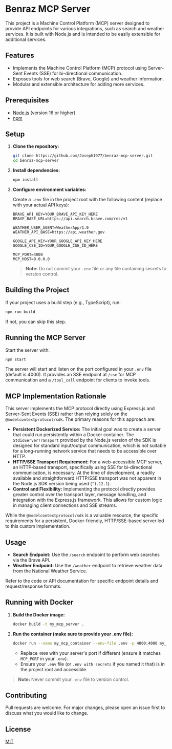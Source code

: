 # Benraz MCP Server

This project is a Machine Control Platform (MCP) server designed to provide API endpoints for various integrations, such as search and weather services. It is built with Node.js and is intended to be easily extensible for additional services.

## Features

- Implements the Machine Control Platform (MCP) protocol using Server-Sent Events (SSE) for bi-directional communication.
- Exposes tools for web search (Brave, Google) and weather information.
- Modular and extensible architecture for adding more services.

## Prerequisites

- [Node.js](https://nodejs.org/) (version 16 or higher)
- [npm](https://www.npmjs.com/)

## Setup

1. **Clone the repository:**

   ```sh
   git clone https://github.com/Joseph1977/benraz-mcp-server.git
   cd benraz-mcp-server
   ```
2. **Install dependencies:**

   ```sh
   npm install
   ```
3. **Configure environment variables:**

   Create a `.env` file in the project root with the following content (replace with your actual API keys):

   ```
   BRAVE_API_KEY=YOUR_BRAVE_API_KEY_HERE
   BRAVE_BASE_URL=https://api.search.brave.com/res/v1

   WEATHER_USER_AGENT=WeatherApp/1.0
   WEATHER_API_BASE=https://api.weather.gov

   GOOGLE_API_KEY=YOUR_GOOGLE_API_KEY_HERE
   GOOGLE_CSE_ID=YOUR_GOOGLE_CSE_ID_HERE

   MCP_PORT=4000
   MCP_HOST=0.0.0.0
   ```

   > **Note:** Do not commit your `.env` file or any file containing secrets to version control.
   >

## Building the Project

If your project uses a build step (e.g., TypeScript), run:

```sh
npm run build
```

If not, you can skip this step.

## Running the MCP Server

Start the server with:

```sh
npm start
```

The server will start and listen on the port configured in your `.env` file (default is 4000).
It provides an SSE endpoint at `/sse` for MCP communication and a `/tool_call` endpoint for clients to invoke tools.

## MCP Implementation Rationale

This server implements the MCP protocol directly using Express.js and Server-Sent Events (SSE) rather than relying solely on the `@modelcontextprotocol/sdk`. The primary reasons for this approach are:

- **Persistent Dockerized Service:** The initial goal was to create a server that could run persistently within a Docker container. The `StdioServerTransport` provided by the Node.js version of the SDK is designed for standard input/output communication, which is not suitable for a long-running network service that needs to be accessible over HTTP.
- **HTTP/SSE Transport Requirement:** For a web-accessible MCP server, an HTTP-based transport, specifically using SSE for bi-directional communication, is necessary. At the time of development, a readily available and straightforward HTTP/SSE transport was not apparent in the Node.js SDK version being used (`^1.12.1`).
- **Control and Flexibility:** Implementing the protocol directly provides greater control over the transport layer, message handling, and integration with the Express.js framework. This allows for custom logic in managing client connections and SSE streams.

While the `@modelcontextprotocol/sdk` is a valuable resource, the specific requirements for a persistent, Docker-friendly, HTTP/SSE-based server led to this custom implementation.

## Usage

- **Search Endpoint:**
  Use the `/search` endpoint to perform web searches via the Brave API.
- **Weather Endpoint:**
  Use the `/weather` endpoint to retrieve weather data from the National Weather Service.

Refer to the code or API documentation for specific endpoint details and request/response formats.

## Running with Docker

1. **Build the Docker image:**
   ```sh
   docker build -t my_mcp_server .
   ```
2. **Run the container (make sure to provide your .env file):**
   ```sh
   docker run --name my_mcp_container --env-file .env -p 4000:4000 my_mcp_server
   ```
   - Replace `4000` with your server's port if different (ensure it matches `MCP_PORT` in your `.env`).
   - Ensure your `.env` file (or `.env with secrets` if you named it that) is in the project root and accessible.

> **Note:** Never commit your `.env` file to version control.

## Contributing

Pull requests are welcome. For major changes, please open an issue first to discuss what you would like to change.

## License

[MIT](LICENSE)
